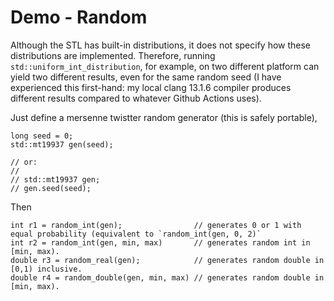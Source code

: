 # Demo - Random

Although the STL has built-in distributions, it does not specify how these distributions are implemented. Therefore, running `std::uniform_int_distribution`, for example, on two different platform can yield two different results, even for the same random seed (I have experienced this first-hand: my local clang 13.1.6 compiler produces different results compared to whatever Github Actions uses).

Just define a mersenne twistter random generator (this is safely portable),

```
long seed = 0;
std::mt19937 gen(seed);

// or:
//
// std::mt19937 gen;
// gen.seed(seed);
```

Then
```
int r1 = random_int(gen);                // generates 0 or 1 with equal probability (equivalent to `random_int(gen, 0, 2)`
int r2 = random_int(gen, min, max)       // generates random int in [min, max).
double r3 = random_real(gen);            // generates random double in [0,1) inclusive.
double r4 = random_double(gen, min, max) // generates random double in [min, max).
```
